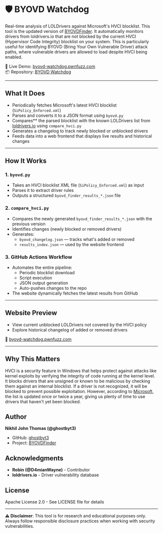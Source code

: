 # 🛡️ BYOVD Watchdog

Real-time analysis of LOLDrivers against Microsoft's HVCI blocklist. This tool is the updated version of [BYOVDFinder](https://github.com/ghostbyt3/BYOVDFinder). It automatically monitors drivers from loldrivers.io that are not blocked by the current HVCI (Hypervisor Code Integrity) blocklist on your system. This is particularly useful for identifying BYOVD (Bring Your Own Vulnerable Driver) attack paths, where vulnerable drivers are allowed to load despite HVCI being enabled.

🔗 Live Demo: [byovd-watchdog.pwnfuzz.com](https://byovd-watchdog.pwnfuzz.com/)  
📦 Repository: [BYOVD Watchdog](https://github.com/ghostbyt3/byovd-watchdog)

---

## What It Does

- Periodically fetches Microsoft's latest HVCI blocklist (`SiPolicy_Enforced.xml`)
- Parses and converts it to a JSON format using `byovd.py`
- Compares** the parsed blocklist with the known LOLDrivers list from [loldrivers.io](https://www.loldrivers.io) using `compare_hvci.py`
- Generates a changelog to track newly blocked or unblocked drivers
- Feeds data into a web frontend that displays live results and historical changes

---

## How It Works

### 1. `byovd.py`
- Takes an HVCI blocklist XML file (`SiPolicy_Enforced.xml`) as input
- Parses it to extract driver rules
- Outputs a structured `byovd_finder_results_*.json` file

### 2. `compare_hvci.py`
- Compares the newly generated `byovd_finder_results_*.json` with the previous version
- Identifies changes (newly blocked or removed drivers)
- Generates:
  - `byovd_changelog.json` — tracks what's added or removed
  - `results_index.json` — used by the website frontend

### 3. GitHub Actions Workflow
- Automates the entire pipeline:
  - Periodic blocklist download
  - Script execution
  - JSON output generation
  - Auto-pushes changes to the repo
- The website dynamically fetches the latest results from GitHub

---

## Website Preview

- View current unblocked LOLDrivers not covered by the HVCI policy
- Explore historical changelog of added or removed drivers

🔗 [byovd-watchdog.pwnfuzz.com](https://byovd-watchdog.pwnfuzz.com/)

---

## Why This Matters

HVCI is a security feature in Windows that helps protect against attacks like kernel exploits by verifying the integrity of code running at the kernel level. It blocks drivers that are unsigned or known to be malicious by checking them against an internal blocklist. If a driver is not recognized, it will be blocked to prevent possible exploitation. However, according to [Microsoft](https://learn.microsoft.com/en-us/windows/security/application-security/application-control/app-control-for-business/design/microsoft-recommended-driver-block-rules#microsoft-vulnerable-driver-blocklist), the list is updated once or twice a year, giving us plenty of time to use drivers that haven't yet been blocked.

## Author

**Nikhil John Thomas (@ghostbyt3)**
- GitHub: [ghostbyt3](https://github.com/ghostbyt3)
- Project: [BYOVDFinder](https://github.com/ghostbyt3/BYOVDFinder)

## Acknowledgments

- **Robin (@D4mianWayne)** - Contributor
- **loldrivers.io** - Driver vulnerability database

## License

Apache License 2.0 - See LICENSE file for details

---

**⚠️ Disclaimer**: This tool is for research and educational purposes only. Always follow responsible disclosure practices when working with security vulnerabilities.

